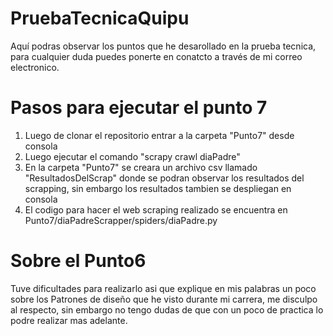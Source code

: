 # PruebaTecnicaQuipu
Aquí podras observar los puntos que he desarollado en la prueba tecnica, para cualquier duda puedes ponerte en conatcto a través de mi correo electronico.

# Pasos para ejecutar el punto 7
1. Luego de clonar el repositorio entrar a la carpeta "Punto7" desde consola
2. Luego ejecutar el comando "scrapy crawl diaPadre"
3. En la carpeta "Punto7" se creara un archivo csv llamado "ResultadosDelScrap" donde se podran observar los resultados del scrapping, sin embargo los resultados tambien se despliegan en consola
4. El codigo para hacer el web scraping realizado se encuentra en Punto7/diaPadreScrapper/spiders/diaPadre.py

# Sobre el Punto6
Tuve dificultades para realizarlo asi que explique en mis palabras un poco sobre los Patrones de diseño que he visto durante mi carrera, me disculpo al respecto, sin embargo no tengo dudas de que con un poco de practica lo podre realizar mas adelante.